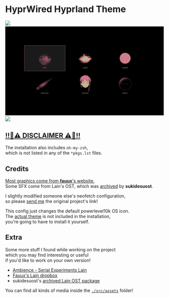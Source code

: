 # HyprWired Hyprland Theme
![](./cmdwired.gif)
![](./wlogout.png)
![](./background.gif)

## [‼️🚨⚠️ DISCLAIMER ⚠️🚨‼️](../../README.md)
The installation also includes `oh-my-zsh`,<br>
which is not listed in any of the `*pkgs.lst` files.<br>

## Credits
[Most graphics come from **fauux**'s website.](../../README.md#fauux)<br>
Some SFX come from Lain's OST, which was [archived](https://archive.org/details/sukidesuost-lain) by **sukidesuost**.<br>

I slightly modified someone else's neofetch configuration,<br>
so please [send me](mailto:ascaniolamp@gmail.com) the original project's link!

This config just changes the default powerlevel10k OS icon.<br>
The [actual theme](https://github.com/romkatv/powerlevel10k) is not included in the installation,<br>
you're going to have to install it yourself.<br>

## Extra
Some more stuff I found while working on the project<br>
which you may find interesting or useful<br>
if you'd like to work on your own version!<br>
- [Ambience - Serial Experiments Lain](https://youtu.be/Hk9piPu19_k?si=SFxSsQyOHEimuBTd)
- [Fauux's Lain dropbox](https://dropbox.com/scl/fo/xr8im9f60rjq1v6occylw/AOVhgEFv7BVWo3M-4kvJwYY/Lain?rlkey=hen7wmlxgu64645a8yfg4p2jn&e=4&st=ujtlulau)
- sukidesuost's [archived Lain OST package](https://archive.org/details/sukidesuost-lain)

You can find all kinds of media inside the [`./src/assets`](./src/assets) folder!